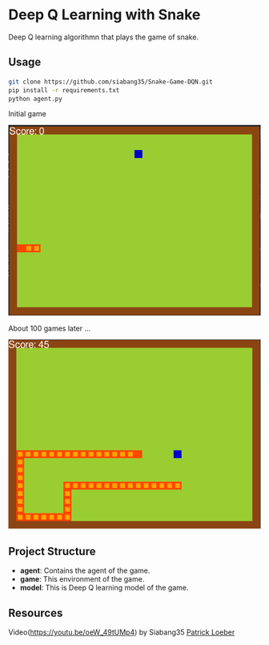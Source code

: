 # Deep Q Learning with Snake

Deep Q learning algorithmn that plays the game of snake.

## Usage

```bash
git clone https://github.com/siabang35/Snake-Game-DQN.git
pip install -r requirements.txt
python agent.py
```
Initial game

![initial game](img/initial.png)

About 100 games later ...

![later game](img/later.png)


## Project Structure

- **agent**: Contains the agent of the game.
- **game**: This environment of the game.
- **model**: This is Deep Q learning model of the game.

## Resources

Video(https://youtu.be/oeW_49tUMp4) by  Siabang35
[Patrick Loeber](https://github.com/siabang35)
